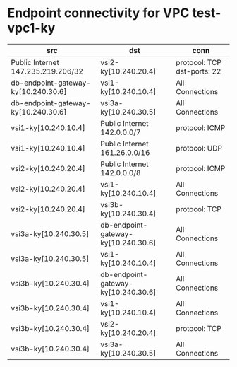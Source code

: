 # Endpoint connectivity for VPC test-vpc1-ky
| src | dst | conn |
|-----|-----|------|
| Public Internet 147.235.219.206/32 | vsi2-ky[10.240.20.4] | protocol: TCP dst-ports: 22 |
| db-endpoint-gateway-ky[10.240.30.6] | vsi1-ky[10.240.10.4] | All Connections |
| db-endpoint-gateway-ky[10.240.30.6] | vsi3a-ky[10.240.30.5] | All Connections |
| vsi1-ky[10.240.10.4] | Public Internet 142.0.0.0/7 | protocol: ICMP |
| vsi1-ky[10.240.10.4] | Public Internet 161.26.0.0/16 | protocol: UDP |
| vsi2-ky[10.240.20.4] | Public Internet 142.0.0.0/8 | protocol: ICMP |
| vsi2-ky[10.240.20.4] | vsi1-ky[10.240.10.4] | All Connections |
| vsi2-ky[10.240.20.4] | vsi3b-ky[10.240.30.4] | protocol: TCP |
| vsi3a-ky[10.240.30.5] | db-endpoint-gateway-ky[10.240.30.6] | All Connections |
| vsi3a-ky[10.240.30.5] | vsi1-ky[10.240.10.4] | All Connections |
| vsi3b-ky[10.240.30.4] | db-endpoint-gateway-ky[10.240.30.6] | All Connections |
| vsi3b-ky[10.240.30.4] | vsi1-ky[10.240.10.4] | All Connections |
| vsi3b-ky[10.240.30.4] | vsi2-ky[10.240.20.4] | protocol: TCP |
| vsi3b-ky[10.240.30.4] | vsi3a-ky[10.240.30.5] | All Connections |
